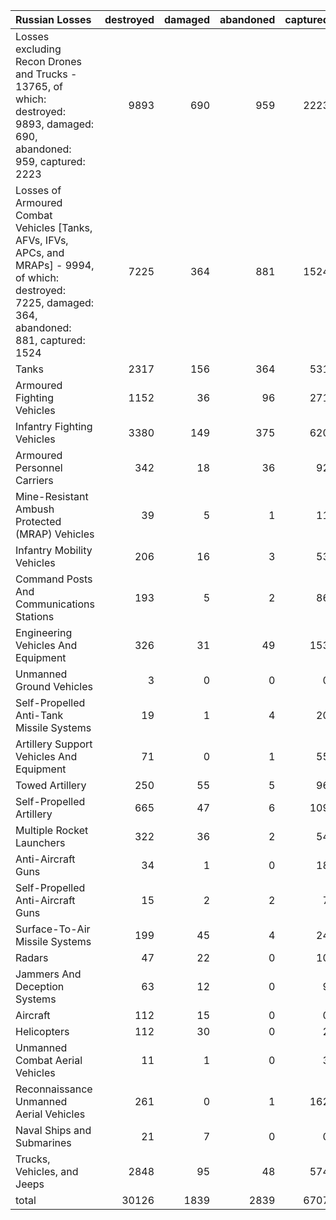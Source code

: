 | Russian Losses                                                                                                                                          |   destroyed |   damaged |   abandoned |   captured |   total |
|:--------------------------------------------------------------------------------------------------------------------------------------------------------|------------:|----------:|------------:|-----------:|--------:|
| Losses excluding Recon Drones and Trucks - 13765, of which: destroyed: 9893, damaged: 690, abandoned: 959, captured: 2223                               |        9893 |       690 |         959 |       2223 |   13765 |
| Losses of Armoured Combat Vehicles [Tanks, AFVs, IFVs, APCs, and MRAPs] - 9994, of which: destroyed: 7225, damaged: 364, abandoned: 881, captured: 1524 |        7225 |       364 |         881 |       1524 |    9994 |
| Tanks                                                                                                                                                   |        2317 |       156 |         364 |        531 |    3368 |
| Armoured Fighting Vehicles                                                                                                                              |        1152 |        36 |          96 |        271 |    1555 |
| Infantry Fighting Vehicles                                                                                                                              |        3380 |       149 |         375 |        620 |    4524 |
| Armoured Personnel Carriers                                                                                                                             |         342 |        18 |          36 |         92 |     488 |
| Mine-Resistant Ambush Protected  (MRAP) Vehicles                                                                                                        |          39 |         5 |           1 |         11 |      56 |
| Infantry Mobility Vehicles                                                                                                                              |         206 |        16 |           3 |         53 |     278 |
| Command Posts And Communications Stations                                                                                                               |         193 |         5 |           2 |         86 |     286 |
| Engineering Vehicles And Equipment                                                                                                                      |         326 |        31 |          49 |        153 |     559 |
| Unmanned Ground Vehicles                                                                                                                                |           3 |         0 |           0 |          0 |       3 |
| Self-Propelled Anti-Tank Missile Systems                                                                                                                |          19 |         1 |           4 |         20 |      44 |
| Artillery Support Vehicles And Equipment                                                                                                                |          71 |         0 |           1 |         55 |     127 |
| Towed Artillery                                                                                                                                         |         250 |        55 |           5 |         96 |     406 |
| Self-Propelled Artillery                                                                                                                                |         665 |        47 |           6 |        109 |     827 |
| Multiple Rocket Launchers                                                                                                                               |         322 |        36 |           2 |         54 |     414 |
| Anti-Aircraft Guns                                                                                                                                      |          34 |         1 |           0 |         18 |      53 |
| Self-Propelled Anti-Aircraft Guns                                                                                                                       |          15 |         2 |           2 |          7 |      26 |
| Surface-To-Air Missile Systems                                                                                                                          |         199 |        45 |           4 |         24 |     272 |
| Radars                                                                                                                                                  |          47 |        22 |           0 |         10 |      79 |
| Jammers And Deception Systems                                                                                                                           |          63 |        12 |           0 |          9 |      84 |
| Aircraft                                                                                                                                                |         112 |        15 |           0 |          0 |     127 |
| Helicopters                                                                                                                                             |         112 |        30 |           0 |          2 |     144 |
| Unmanned Combat Aerial Vehicles                                                                                                                         |          11 |         1 |           0 |          3 |      15 |
| Reconnaissance Unmanned Aerial Vehicles                                                                                                                 |         261 |         0 |           1 |        162 |     424 |
| Naval Ships and Submarines                                                                                                                              |          21 |         7 |           0 |          0 |      28 |
| Trucks, Vehicles, and Jeeps                                                                                                                             |        2848 |        95 |          48 |        574 |    3565 |
| total                                                                                                                                                   |       30126 |      1839 |        2839 |       6707 |   41511 |